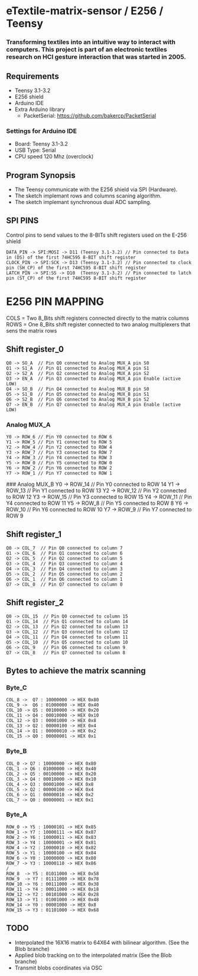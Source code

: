 # eTextile-matrix-sensor / E256 / Teensy

### Transforming textiles into an intuitive way to interact with computers. This project is part of an electronic textiles research on HCI gesture interaction that was started in 2005.

## Requirements
- Teensy 3.1-3.2 
- E256 shield
- Arduino IDE
- Extra Arduino library
  - PacketSerial: https://github.com/bakercp/PacketSerial

### Settings for Arduino IDE
- Board:       Teensy 3.1-3.2
- USB Type:    Serial
- CPU speed    120 Mhz (overclock)

## Program Synopsis
- The Teensy communicate with the E256 shield via SPI (Hardware).
- The sketch implemant rows and columns scaning algorithm.
- The sketch implemant synchronous dual ADC sampling.

## SPI PINS
Control pins to send values to the 8-BITs shift registers used on the E-256 shield

    DATA_PIN -> SPI:MOSI -> D11 (Teensy 3.1-3.2) // Pin connected to Data in (DS) of the first 74HC595 8-BIT shift register
    CLOCK_PIN -> SPI:SCK -> D13 (Teensy 3.1-3.2) // Pin connected to clock pin (SH_CP) of the first 74HC595 8-BIT shift register
    LATCH_PIN -> SPI:SS -> D10  (Teensy 3.1-3.2) // Pin connected to latch pin (ST_CP) of the first 74HC595 8-BIT shift register

# E256 PIN MAPPING
COLS = Two 8_Bits shift registers connected directly to the matrix columns
ROWS = One 8_Bits shift register connected to two analog multiplexers that sens the matrix rows

## Shift register_0
    Q0 -> SO_A  // Pin Q0 connected to Analog MUX_A pin S0
    Q1 -> S1_A  // Pin Q1 connected to Analog MUX_A pin S1
    Q2 -> S2_A  // Pin Q2 connected to Analog MUX_A pin S2
    Q3 -> EN_A  // Pin Q3 connected to Analog MUX_A pin Enable (active LOW)
    Q4 -> SO_B  // Pin Q4 connected to Analog MUX_B pin S0
    Q5 -> S1_B  // Pin Q5 connected to Analog MUX_B pin S1
    Q6 -> S2_B  // Pin Q6 connected to Analog MUX_B pin S2
    Q7 -> EN_B  // Pin Q7 connected to Analog MUX_A pin Enable (active LOW)

### Analog MUX_A
    Y0 -> ROW_6 // Pin Y0 connected to ROW 6
    Y1 -> ROW_5 // Pin Y1 connected to ROW 5
    Y2 -> ROW_4 // Pin Y2 connected to ROW 4
    Y3 -> ROW_7 // Pin Y3 connected to ROW 7
    Y4 -> ROW_3 // Pin Y4 connected to ROW 3
    Y5 -> ROW_0 // Pin Y5 connected to ROW 0
    Y6 -> ROW_2 // Pin Y6 connected to ROW 2
    Y7 -> ROW_1 // Pin Y7 connected to ROW 1


### Analog MUX_B
    Y0 -> ROW_14 // Pin Y0 connected to ROW 14
    Y1 -> ROW_13 // Pin Y1 connected to ROW 13
    Y2 -> ROW_12 // Pin Y2 connected to ROW 12
    Y3 -> ROW_15 // Pin Y3 connected to ROW 15
    Y4 -> ROW_11 // Pin Y4 connected to ROW 11
    Y5 -> ROW_8  // Pin Y5 connected to ROW 8
    Y6 -> ROW_10 // Pin Y6 connected to ROW 10
    Y7 -> ROW_9  // Pin Y7 connected to ROW 9

## Shift register_1
    Q0 -> COL_7  // Pin Q0 connected to column 7
    Q1 -> COL_6  // Pin Q1 connected to column 6
    Q2 -> COL_5  // Pin Q2 connected to column 5
    Q3 -> COL_4  // Pin Q3 connected to column 4
    Q4 -> COL_3  // Pin Q4 connected to column 3
    Q5 -> COL_2  // Pin Q5 connected to column 2
    Q6 -> COL_1  // Pin Q6 connected to column 1
    Q7 -> COL_0  // Pin Q7 connected to column 0

## Shift register_2
    Q0 -> COL_15  // Pin Q0 connected to column 15
    Q1 -> COL_14  // Pin Q1 connected to column 14
    Q2 -> COL_13  // Pin Q2 connected to column 13
    Q3 -> COL_12  // Pin Q3 connected to column 12
    Q4 -> COL_11  // Pin Q4 connected to column 11
    Q5 -> COL_10  // Pin Q5 connected to column 10
    Q6 -> COL_9   // Pin Q6 connected to column 9
    Q7 -> COL_8   // Pin Q7 connected to column 8

## Bytes to achieve the matrix scanning
### Byte_C
    COL_8 ->  Q7 : 10000000 -> HEX 0x80
    COL_9 ->  Q6 : 01000000 -> HEX 0x40
    COL_10 -> Q5 : 00100000 -> HEX 0x20
    COL_11 -> Q4 : 00010000 -> HEX 0x10
    COL_12 -> Q3 : 00001000 -> HEX 0x8
    COL_13 -> Q2 : 00000100 -> HEX 0x4
    COL_14 -> Q1 : 00000010 -> HEX 0x2
    COL_15 -> Q0 : 00000001 -> HEX 0x1

### Byte_B
    COL_0 -> Q7 : 10000000 -> HEX 0x80
    COL_1 -> Q6 : 01000000 -> HEX 0x40
    COL_2 -> Q5 : 00100000 -> HEX 0x20
    COL_3 -> Q4 : 00010000 -> HEX 0x10
    COL_4 -> Q3 : 00001000 -> HEX 0x8
    COL_5 -> Q2 : 00000100 -> HEX 0x4
    COL_6 -> Q1 : 00000010 -> HEX 0x2
    COL_7 -> Q0 : 00000001 -> HEX 0x1

### Byte_A 
    ROW_0 -> Y5 : 10000101 -> HEX 0x85
    ROW_1 -> Y7 : 10000111 -> HEX 0x87
    ROW_2 -> Y6 : 10000011 -> HEX 0x83
    ROW_3 -> Y4 : 10000001 -> HEX 0x81
    ROW_4 -> Y2 : 10000010 -> HEX 0x82
    ROW_5 -> Y1 : 10000100 -> HEX 0x84
    ROW_6 -> Y0 : 10000000 -> HEX 0x80
    ROW_7 -> Y3 : 10000110 -> HEX 0x86
    /
    ROW_8  -> Y5 : 01011000 -> HEX 0x58
    ROW_9  -> Y7 : 01111000 -> HEX 0x78
    ROW_10 -> Y6 : 00111000 -> HEX 0x38
    ROW_11 -> Y4 : 00011000 -> HEX 0x18
    ROW_12 -> Y2 : 00101000 -> HEX 0x28
    ROW_13 -> Y1 : 01001000 -> HEX 0x48
    ROW_14 -> Y0 : 00001000 -> HEX 0x8
    ROW_15 -> Y3 : 01101000 -> HEX 0x68

## TODO
- Interpolated the 16X16 matrix to 64X64 with bilinear algorithm. (See the Blob branche)
- Applied blob tracking on to the interpolated matrix (See the Blob branche)
- Transmit blobs coordinates via OSC

